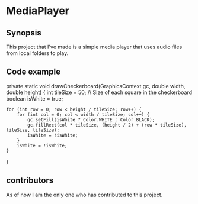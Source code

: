 # MediaPlayer

## Synopsis
This project that I've made is a simple media player that uses audio files from local folders to play.

## Code example 
private static void drawCheckerboard(GraphicsContext gc, double width, double height) {
    int tileSize = 50; // Size of each square in the checkerboard
    boolean isWhite = true;

    for (int row = 0; row < height / tileSize; row++) {
        for (int col = 0; col < width / tileSize; col++) {
            gc.setFill(isWhite ? Color.WHITE : Color.BLACK);
            gc.fillRect(col * tileSize, (height / 2) + (row * tileSize), tileSize, tileSize);
            isWhite = !isWhite;
        }
        isWhite = !isWhite;
    }
}

## contributors
As of now I am the only one who has contributed to this project.
